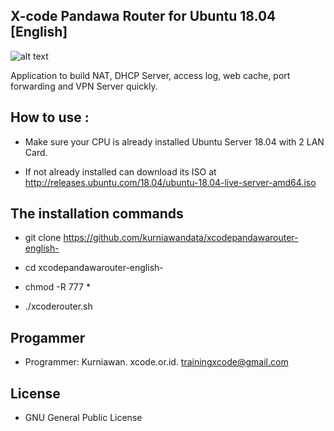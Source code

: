 X-code Pandawa Router for Ubuntu 18.04 [English]
------------------------------------------

![alt text](http://xcode.or.id/04_small-logo.png)

Application to build NAT, DHCP Server, access log, web cache, port forwarding and VPN Server quickly.

How to use :
------------------

- Make sure your CPU is already installed Ubuntu Server 18.04 with 2 LAN Card.

- If not already installed can download its ISO at http://releases.ubuntu.com/18.04/ubuntu-18.04-live-server-amd64.iso

The installation commands
-------------------------------------

- git clone https://github.com/kurniawandata/xcodepandawarouter-english-

- cd xcodepandawarouter-english-

- chmod -R 777 *

- ./xcoderouter.sh


Progammer
---------

- Programmer: Kurniawan. xcode.or.id. trainingxcode@gmail.com

License
-------

- GNU General Public License
